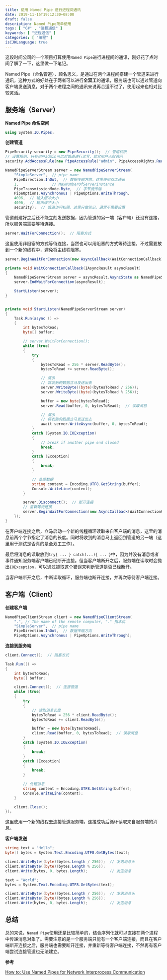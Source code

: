```yaml
---
title: 使用 Named Pipe 进行进程间通讯
date: 2019-11-15T19:12:30+08:00
draft: false
description: Named Pipe简单使用
tags: [ "C#" , "进程通信" ]
keywords: [ "进程通信" ]
categories: [ "编程" ]
isCJKLanguage: true
---
```


这段时间公司的一个项目打算使用`Named Pipe`进行进程间的通讯，刚好花了点时间了解了一下，这里做一下笔记。

Named Pipe（命名管道），顾名思义，是通过在两个进程间搭建一个管道来进行通讯，这种方式的好处在于两者可以进行**全双工**的通讯，服务端也可以通过管道向客户端发送消息，对于两个进程之间的通讯来说再合适不过了，使用起来也相对比较灵活。

## 服务端（Server）

**Named Pipe 命名空间**

``` csharp
using System.IO.Pipes;
```

**创建管道**

``` csharp
PipeSecurity security = new PipeSecurity();  // 管道权限
// 设置规则，只有用户admin可以对管道进行读写，其它用户无权访问
security.AddAccessRule(new PipeAccessRule("admin", PipeAccessRights.ReadWrite, AccessControlType.Allow));

NamedPipeServerStream server = new NamedPipeServerStream(
    "SimpleServer",  // pipe name
    PipeDirection.InOut,  // 数据传输方向，这里使用双工通讯
    1,               // MaxNumberOfServerInstance
    PipeTransmissionMode.Byte,  // 字节流传输
    PipeOptions.Asynchronous | PipeOptions.WriteThrough,
    4096,  // 输入缓冲大小
    4096,  // 输出缓冲大小
    security);  // 管道访问权限，这里只做笔记，通常不需要设置
```

管道创建好之后还不能立刻发送数据，因为管道的另一端（客户端）还没有连接，所以服务端需要等待连接。

``` csharp
server.WaitForConnection();  // 阻塞方式
```

这里使用非阻塞的方式等待连接，当然也可以用阻塞的方式等待连接，不过需要放到一个新的线程中，避免将主线程阻塞。

``` csharp
server.BeginWaitForConnection(new AsyncCallback(WaitConnectionCallback), server);  // 非阻塞方式
```

``` csharp
private void WaitConnectionCallback(IAsyncResult asyncResult)
{
    NamedPipeServerStream server = asyncResult.AsyncState as NamedPipeServerStream;
    server.EndWaitForConnection(asyncResult);

    StartListen(server);
}


private void StartListen(NamedPipeServerStream server)
{
    Task.Run(async () =>
    {
        int bytesToRead;
        byte[] buffer;

        // server.WaitForConnection();
        while (true)
        {
            try
            {
                bytesToRead = 256 * server.ReadByte();
                bytesToRead += server.ReadByte();

                // 演示
                // 将收到的数据立马发送出去
                server.WriteByte((byte)(bytesToRead / 256));
                server.WriteByte((byte)(bytesToRead % 256));

                buffer = new byte[bytesToRead];
                server.Read(buffer, 0, bytesToRead);  // 读取消息

                // 演示
                // 将收到的数据立马发送出去
                await server.WriteAsync(buffer, 0, bytesToRead);
            }
            catch (System.IO.IOException)
            {
                // break if another pipe end closed
                break;
            }
            catch (Exception)
            {
                break;
            }

            // 处理数据
            string content = Encoding.UTF8.GetString(buffer);
            Console.WriteLine(content);
        }

        server.Disconnect();  // 断开连接
        // 重新等待连接
        server.BeginWaitForConnection(new AsyncCallback(WaitConnectionCallback), server);
    });
}
```

在客户端连接之后，立马启动一个新的线程循环读取来自客户端的消息，这里的消息前两个字节指定了消息的长度。同时将收到的消息马上返回到管道的另一端（这里用于测试是否真的是全双工工作）。

最后将消息的读取放到`try{ ... } catch(...){ ... }`中，因为并没有消息或者事件通知服务端客户端已经断开连接。但当客户端断开之后，服务端在读取时会抛出`IOException`，可以通过抓取这个错误来判断管道是否已经断开。

当客户端断开之后，中断读取循环，服务端也断开连接，并再次等待客户端连接。

## 客户端（Client）

**创建客户端**

``` csharp
NamedPipeClientStream client = new NamedPipeClientStream(
    ".", // The name of the remote computer, "." 指本机
    "SimpleServer",  // pipe name
    PipeDirection.InOut,  // 数据传输方向
    PipeOptions.Asynchronous | PipeOptions.WriteThrough);
```

**连接到服务端**

``` csharp
client.Connect();  // 阻塞方式
```

``` csharp
Task.Run(() =>
{
    int bytesToRead;
    byte[] buffer;

    client.Connect();  // 连接管道
    while (true)
    {
        try
        {
            // 读取消息长度
            bytesToRead = 256 * client.ReadByte();
            bytesToRead += client.ReadByte();

            buffer = new byte[bytesToRead];
            client.Read(buffer, 0, bytesToRead);  // 读取消息
        }
        catch (System.IO.IOException)
        {
            break;
        }
        catch (Exception)
        {
            break;
        }

        // 处理消息
        string content = Encoding.UTF8.GetString(buffer);
        Console.WriteLine(content);
    }

    client.Close();
});
```

这里使用一个新的线程去连接管道服务端，连接成功后循环读取来自服务端的消息。

**客户端发送**

``` csharp
string text = "Hello";
byte[] bytes = System.Text.Encoding.UTF8.GetBytes(text);

client.WriteByte((byte)(bytes.Length / 256));  // 发送消息头
client.WriteByte((byte)(bytes.Length % 256));
client.Write(bytes, 0, bytes.Length);          // 发送消息

text = "World";
bytes = System.Text.Encoding.UTF8.GetBytes(text);

client.WriteByte((byte)(bytes.Length / 256));  // 发送消息头
client.WriteByte((byte)(bytes.Length % 256));
client.Write(bytes, 0, bytes.Length);          // 发送消息
```

## 总结

总的来说，`Named Pipe`使用还是比较简单的，结合序列化就可以直接在两个进程中传递消息对象了。需要注意的是一个服务端只能有一个客户端连接，而且在客户端断开连接之后，服务端也需要断开连接，并重新等待客户端连接，不然再有客户端尝试连接管道也无法建立。

**参考**

[How to: Use Named Pipes for Network Interprocess Communication](https://docs.microsoft.com/en-us/dotnet/standard/io/how-to-use-named-pipes-for-network-interprocess-communication)

